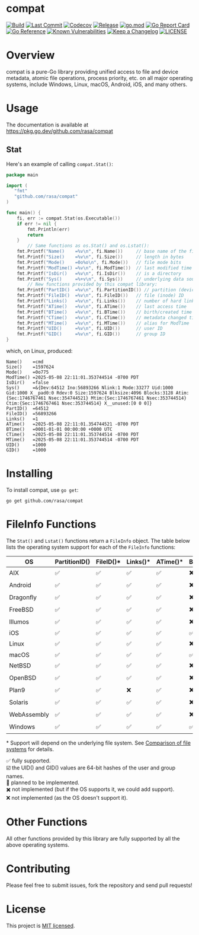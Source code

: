 # compat

[![Build](https://github.com/rasa/compat/actions/workflows/build.yml/badge.svg)](https://github.com/rasa/compat/actions/workflows/build.yml)
[![Last Commit](https://img.shields.io/github/last-commit/rasa/compat.svg)](https://github.com/rasa/compat/commits)
[![Codecov](https://codecov.io/gh/rasa/compat/branch/main/graph/badge.svg)](https://codecov.io/gh/rasa/compat)
[![Release](https://img.shields.io/github/v/release/rasa/compat.svg?style=flat)](https://github.com/rasa/compat/releases)
[![go.mod](https://img.shields.io/github/go-mod/go-version/rasa/compat)](go.mod)
[![Go Report Card](https://goreportcard.com/badge/github.com/rasa/compat)](https://goreportcard.com/report/github.com/rasa/compat)
[![Go Reference](https://pkg.go.dev/badge/github.com/rasa/compat.svg)](https://pkg.go.dev/github.com/rasa/compat)
[![Known Vulnerabilities](https://snyk.io/test/github/rasa/compat/badge.svg)](https://snyk.io/test/github/rasa/compat)
[![Keep a Changelog](https://img.shields.io/badge/changelog-Keep%20a%20Changelog-%23E05735)](CHANGELOG.md)
[![LICENSE](https://img.shields.io/github/license/rasa/compat)](LICENSE)

# Overview

compat is a pure-Go library providing unified access to file and device metadata, atomic file operations, process priority, etc. on all major operating systems, include Windows, Linux, macOS, Android, iOS, and many others.

# Usage

The documentation is available at https://pkg.go.dev/github.com/rasa/compat

## Stat

Here's an example of calling `compat.Stat()`:

```go
package main

import (
   "fmt"
   "github.com/rasa/compat"
)

func main() {
	fi, err := compat.Stat(os.Executable())
	if err != nil {
		fmt.Println(err)
		return
	}
        // Same functions as os.Stat() and os.Lstat():
	fmt.Printf("Name()    =%v\n", fi.Name())     // base name of the file
	fmt.Printf("Size()    =%v\n", fi.Size())     // length in bytes
	fmt.Printf("Mode()    =0o%o\n", fi.Mode())   // file mode bits
	fmt.Printf("ModTime() =%v\n", fi.ModTime())  // last modified time
	fmt.Printf("IsDir()   =%v\n", fi.IsDir())    // is a directory
	fmt.Printf("Sys()     =%+v\n", fi.Sys())     // underlying data source
        // New functions provided by this compat library:
	fmt.Printf("PartID()  =%v\n", fi.PartitionID()) // partition (device) ID
	fmt.Printf("FileID()  =%v\n", fi.FileID())   // file (inode) ID
	fmt.Printf("Links()   =%v\n", fi.Links())    // number of hard links
	fmt.Printf("ATime()   =%v\n", fi.ATime())    // last access time
	fmt.Printf("BTime()   =%v\n", fi.BTime())    // birth/created time
	fmt.Printf("CTime()   =%v\n", fi.CTime())    // metadata changed time
	fmt.Printf("MTime()   =%v\n", fi.MTime())    // alias for ModTime
	fmt.Printf("UID()     =%v\n", fi.UID())      // user ID
	fmt.Printf("GID()     =%v\n", fi.GID())      // group ID
}
```

which, on Linux, produced:

```text
Name()    =cmd
Size()    =1597624
Mode()    =0o775
ModTime() =2025-05-08 22:11:01.353744514 -0700 PDT
IsDir()   =false
Sys()     =&{Dev:64512 Ino:56893266 Nlink:1 Mode:33277 Uid:1000 Gid:1000 X__pad0:0 Rdev:0 Size:1597624 Blksize:4096 Blocks:3128 Atim:{Sec:1746767461 Nsec:354744521} Mtim:{Sec:1746767461 Nsec:353744514} Ctim:{Sec:1746767461 Nsec:353744514} X__unused:[0 0 0]}
PartID()  =64512
FileID()  =56893266
Links()   =1
ATime()   =2025-05-08 22:11:01.354744521 -0700 PDT
BTime()   =0001-01-01 00:00:00 +0000 UTC
CTime()   =2025-05-08 22:11:01.353744514 -0700 PDT
MTime()   =2025-05-08 22:11:01.353744514 -0700 PDT
UID()     =1000
GID()     =1000
```

# Installing

To install compat, use `go get`:

   `go get github.com/rasa/compat`

# FileInfo Functions

The `Stat()` and `Lstat()` functions return a `FileInfo` object.
The table below lists the operating system support for each of the `FileInfo` functions:

| OS      | PartitionID() | FileID()* | Links()* | ATime()* | BTime()* | CTime()* | UID()* | GID()* |
|---------|---------------|----------|-----------|----------|----------|----------|--------|--------|
| AIX     | ✅	          | ✅	     | ✅        | ✅	    | ✖️       | ✅       | ✅     |  ✅   |
| Android | ✅	          | ✅	     | ✅        | ✅	    | ✖️       | ✅       | ✅     |  ✅   |
| Dragonfly | ✅	  | ✅	     | ✅        | ✅	    | ✖️       | ✅       | ✅     |  ✅   |
| FreeBSD | ✅	          | ✅	     | ✅        | ✅	    | ✖️       | ✅       | ✅     |  ✅   |
| Illumos | ✅	          | ✅	     | ✅        | ✅	    | ✖️       | ✅       | ✅     |  ✅   |
| iOS     | ✅	          | ✅	     | ✅        | ✅	    | ✅       | ✅       | ✅     |  ✅   |
| Linux   | ✅	          | ✅	     | ✅        | ✅	    | ✖️       | ✅       | ✅     |  ✅   |
| macOS   | ✅            | ✅	     | ✅        | ✅	    | ✅       | ✅       | ✅     |  ✅   |
| NetBSD  | ✅	          | ✅	     | ✅        | ✅	    | ✖️       | ✅       | ✅     |  ✅   |
| OpenBSD | ✅	          | ✅	     | ✅        | ✅	    | ✖️       | ✅       | ✅     |  ✅   |
| Plan9   | ✅	          | ✅	     | ❌        | ✅	    | ✖️       | ❌       | ☑️     |  ☑️   |
| Solaris | ✅	          | ✅	     | ✅        | ✅	    | ✖️       | ✅       | ✅     |  ✅   |
| WebAssembly | ✅	  | ✅	     | ✅        | ✅	    | ✖️       | ✅       | ✅     |  ✅   |
| Windows | ✅	          | ✅	     | ✅        | ✅ 	    | ✅       | ✖️       | 🚧     |  🚧   |

\* Support will depend on the underlying file system. See [Comparison of file systems](https://wikipedia.org/wiki/Comparison_of_file_systems#Metadata) for details.

✅ fully supported.<br/>
☑️ the UID() and GID() values are 64-bit hashes of the user and group names.<br/>
🚧 planned to be implemented.<br/>
✖️ not implemented (but if the OS supports it, we could add support).<br/>
❌ not implemented (as the OS doesn't support it).<br/>

# Other Functions

All other functions provided by this library are fully supported by all the above operating systems.

# Contributing

Please feel free to submit issues, fork the repository and send pull requests!

# License

This project is [MIT licensed](LICENSE).
